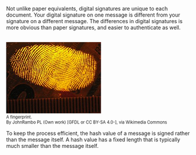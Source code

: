 Not unlike paper equivalents, digital signatures are unique to each document. Your digital signature on one message is different from your signature on a different message. The differences in digital signatures is more obvious than paper signatures, and easier to authenticate as well.


<br>
<figure class="snippetimg" style="margin: 0 auto;width:100%">
  <img src=".guides/img/Paluchy.jpg" alt="https://commons.wikimedia.org/wiki/File% A forest of for sale signs in Oughtibridge UK.By Infrogmation of New Orleans [CC BY 2.0], via Wikimedia Commons">
  <figcaption style="font-size: 0.8em; text-align: left;">A fingerprint. 
  </br>
By JohnRambo PL (Own work) [GFDL or CC BY-SA 4.0-], via Wikimedia Commons</figcaption>
</figure>

To keep the process efficient, the hash value of a message is signed rather than the message itself. A hash value has a fixed length that is typically much smaller than the message itself.
